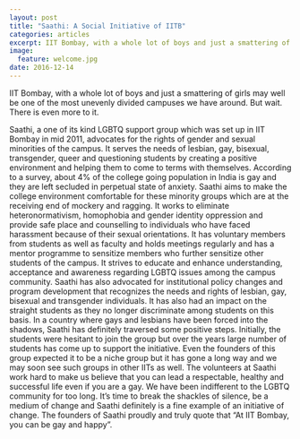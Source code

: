 ```yaml
---
layout: post
title: "Saathi: A Social Initiative of IITB"
categories: articles
excerpt: IIT Bombay, with a whole lot of boys and just a smattering of girls may well be one of the most unevenly divided campuses we have around. But wait.
image: 
  feature: welcome.jpg
date: 2016-12-14
---
```



IIT Bombay, with a whole lot of boys and just a smattering of girls may
well be one of the most unevenly divided campuses we have around. But
wait. There is even more to it.

Saathi, a one of its kind LGBTQ support group which was set up in IIT
Bombay in mid 2011, advocates for the rights of gender and sexual
minorities of the campus. It serves the needs of lesbian, gay, bisexual,
transgender, queer and questioning students by creating a positive
environment and helping them to come to terms with themselves. According
to a survey, about 4% of the college going population in India is gay
and they are left secluded in perpetual state of anxiety. Saathi aims to
make the college environment comfortable for these minority groups which
are at the receiving end of mockery and ragging. It works to eliminate
heteronormativism, homophobia and gender identity oppression and provide
safe place and counselling to individuals who have faced harassment
because of their sexual orientations. It has voluntary members from
students as well as faculty and holds meetings regularly and has a
mentor programme to sensitize members who further sensitize other
students of the campus. It strives to educate and enhance understanding,
acceptance and awareness regarding LGBTQ issues among the campus
community. Saathi has also advocated for institutional policy changes
and program development that recognizes the needs and rights of lesbian,
gay, bisexual and transgender individuals. It has also had an impact on
the straight students as they no longer discriminate among students on
this basis. In a country where gays and lesbians have been forced into
the shadows, Saathi has definitely traversed some positive steps.
Initially, the students were hesitant to join the group but over the
years large number of students has come up to support the initiative.
Even the founders of this group expected it to be a niche group but it
has gone a long way and we may soon see such groups in other IITs as
well. The volunteers at Saathi work hard to make us believe that you can
lead a respectable, healthy and successful life even if you are a gay.
We have been indifferent to the LGBTQ community for too long. It’s time
to break the shackles of silence, be a medium of change and Saathi
definitely is a fine example of an initiative of change. The founders of
Saathi proudly and truly quote that “At IIT Bombay, you can be gay and
happy”.
